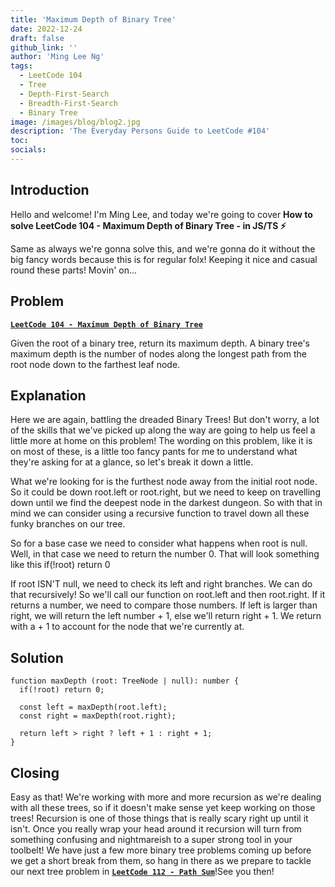 ```yaml
---
title: 'Maximum Depth of Binary Tree'
date: 2022-12-24
draft: false
github_link: ''
author: 'Ming Lee Ng'
tags:
  - LeetCode 104
  - Tree
  - Depth-First-Search
  - Breadth-First-Search
  - Binary Tree
image: /images/blog/blog2.jpg
description: 'The Everyday Persons Guide to LeetCode #104'
toc:
socials:
---
```


## Introduction

Hello and welcome! I'm Ming Lee, and today we're going to cover **How to solve LeetCode 104 - Maximum Depth of Binary Tree - in JS/TS :zap:**

Same as always we're gonna solve this, and we're gonna do it without the big fancy words because this is for regular folx! Keeping it nice and casual
round these parts! Movin' on...

## Problem

<b><a href='https://leetcode.com/problems/maximum-depth-of-binary-tree'>`LeetCode 104 - Maximum Depth of Binary Tree`</a></b>

Given the root of a binary tree, return its maximum depth. A binary tree's maximum depth is the number of nodes along the longest path from the root
node down to the farthest leaf node.

## Explanation

Here we are again, battling the dreaded Binary Trees! But don't worry, a lot of the skills that we've picked up along the way are going to help us
feel a little more at home on this problem! The wording on this problem, like it is on most of these, is a little too fancy pants for me to understand
what they're asking for at a glance, so let's break it down a little.

What we're looking for is the furthest node away from the initial root node. So it could be down root.left or root.right, but we need to keep on
travelling down until we find the deepest node in the darkest dungeon. So with that in mind we can consider using a recursive function to travel down
all these funky branches on our tree.

So for a base case we need to consider what happens when root is null. Well, in that case we need to return the number 0. That will look something
like this if(!root) return 0

If root ISN'T null, we need to check its left and right branches. We can do that recursively! So we'll call our function on root.left and then
root.right. If it returns a number, we need to compare those numbers. If left is larger than right, we will return the left number + 1, else we'll
return right + 1. We return with a + 1 to account for the node that we're currently at.

## Solution

```
function maxDepth (root: TreeNode | null): number {
  if(!root) return 0;

  const left = maxDepth(root.left);
  const right = maxDepth(root.right);

  return left > right ? left + 1 : right + 1;
}
```

## Closing

Easy as that! We're working with more and more recursion as we're dealing with all these trees, so if it doesn't make sense yet keep working on those
trees! Recursion is one of those things that is really scary right up until it isn't. Once you really wrap your head around it recursion will turn
from something confusing and nightmareish to a super strong tool in your toolbelt! We have just a few more binary tree problems coming up before we
get a short break from them, so hang in there as we prepare to tackle our next tree problem in
<a href='../pathsum/'>**`LeetCode 112 - Path Sum`**</a>!See you then!
